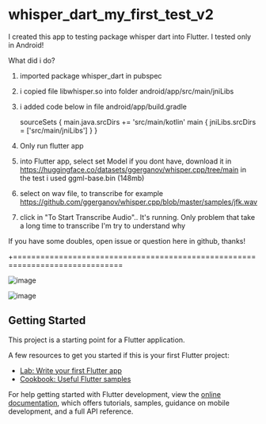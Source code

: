 # whisper_dart_my_first_test_v2

I created this app to testing package whisper dart into Flutter. I tested only in Android!

What did i do?

1. imported package whisper_dart in pubspec
2. i copied file libwhisper.so into folder android/app/src/main/jniLibs
3. i added code below in file android/app/build.gradle

    sourceSets {
        main.java.srcDirs += 'src/main/kotlin'
        main {
            jniLibs.srcDirs = ['src/main/jniLibs']
        }
    }

4. Only run flutter app
5. into Flutter app, select set Model 
if you dont have, download it in https://huggingface.co/datasets/ggerganov/whisper.cpp/tree/main
in the test i used ggml-base.bin (148mb)

6. select on wav file, to transcribe 
for example https://github.com/ggerganov/whisper.cpp/blob/master/samples/jfk.wav

7.  click in "To Start Transcribe Audio".. It's running. Only problem that take a long time to transcribe I'm try to understand why

If you have some doubles, open issue or question here in github, thanks!

+==============================================================================

![image](https://user-images.githubusercontent.com/65929403/221388750-808165ba-9ea0-41ca-83f9-da49fb10e063.png)


![image](https://user-images.githubusercontent.com/65929403/221388765-773404de-fcf6-4552-98c6-745c5d0845f0.png)


## Getting Started

This project is a starting point for a Flutter application.

A few resources to get you started if this is your first Flutter project:

- [Lab: Write your first Flutter app](https://docs.flutter.dev/get-started/codelab)
- [Cookbook: Useful Flutter samples](https://docs.flutter.dev/cookbook)

For help getting started with Flutter development, view the
[online documentation](https://docs.flutter.dev/), which offers tutorials,
samples, guidance on mobile development, and a full API reference.
